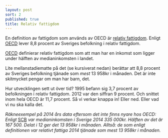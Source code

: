 ```yaml
---
layout: post
sort: 2
published: true
title: Relativ fattigdom
---
```



En definition av fattigdom som används av OECD är [relativ fattigdom](http://www.oecd-ilibrary.org/sites/factbook-2010-en/11/02/02/index.html?itemId=/content/chapter/factbook-2010-89-en). Enligt [OECD](http://www.oecd.org/social/inequality.htm "OECD - Inequality s. 28") lever 8,8 procent av Sveriges befolkning i relativ fattigdom.

[OECD](http://www.oecd-ilibrary.org/sites/factbook-2010-en/11/02/02/index.html?itemId=/content/chapter/factbook-2010-89-en "OECD - Factbook") definierar relativ fattigdom som att man har en inkomst som ligger under hälften av medianinkomsten i landet.

Lite mellanstadiematte på det (se kursiverat nedan) berättar att 8,8 procent av Sveriges befolkning tjänade som _mest_ 13 958kr i månaden. Det är inte skitmycket pengar om man har barn, det. 

Hur utvecklingen sett ut över tid? 1995 befann sig 3,7 procent av befolkningen i relativ fattigdom. 2012 var den siffran 9 procent. Och snittet inom hela OECD är 11,7 procent. Så vi verkar knappa in! Eller ned. Eller vad vi nu ska kalla det.

_Räkneexempel på 2014 års data eftersom det inte finns nyare hos OECD: Enligt_ [SCB](http://www.scb.se/sv_/Hitta-statistik/Statistik-efter-amne/Hushallens-ekonomi/Inkomster-och-inkomstfordelning/Inkomster-och-skatter/Aktuell-pong/302201/Behallare-for-Press/398396/) _var medianinkomsten i Sverige 2014 335 000kr. Hälften av det är 167 500. Delat i 12 ger det 13 958kr i månaden. Alltså: de som enligt definitionen var relativt fattiga 2014 tjänade som mest 13 958kr i månaden._
